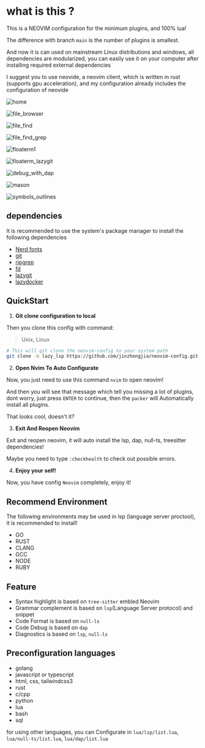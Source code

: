 # what is this ?

This is a NEOVIM configuration for the minimum plugins, and 100% lua!

The difference with branch `main` is the number of plugins is smallest.

And now it is can used on mainstream Linux distributions and windows, all dependencies are modularized, you can easily use it on your computer after installing required external dependencies

I suggest you to use neovide, a neovim client, which is written in rust (supports gpu acceleration), and my configuration already includes the configuration of neovide

![home](https://github.com/jinzhongjia/neovim-config/blob/lsp/.img/home.png)

![file_browser](https://github.com/jinzhongjia/neovim-config/blob/lsp/.img/file_browser.png)

![file_find](https://github.com/jinzhongjia/neovim-config/blob/lsp/.img/file_find.png)

![file_find_grep](https://github.com/jinzhongjia/neovim-config/blob/lsp/.img/file_find_grep.png)

![floaterm1](https://github.com/jinzhongjia/neovim-config/blob/lsp/.img/floaterm1.png)

![floaterm_lazygit](https://github.com/jinzhongjia/neovim-config/blob/lsp/.img/floaterm_lazygit.png)

![debug_with_dap](https://github.com/jinzhongjia/neovim-config/blob/lsp/.img/debug_with_dap.png)

![mason](https://github.com/jinzhongjia/neovim-config/blob/lsp/.img/mason.png)

![symbols_outlines](https://github.com/jinzhongjia/neovim-config/blob/lsp/.img/symbols_outlines.png)

## dependencies

It is recommended to use the system's package manager to install the following dependencies

- [Nerd fonts](https://www.nerdfonts.com/font-downloads)
- [git](https://git-scm.com/downloads)
- [ripgrep](https://github.com/BurntSushi/ripgrep)
- [fd](https://github.com/sharkdp/fd)
- [lazygit](https://github.com/jesseduffield/lazygit)
- [lazydocker](https://github.com/jesseduffield/lazydocker)

## QuickStart

1. **Git clone configuration to local**

Then you clone this config with command:

> Unix, Linux

```bash
# This will git clone the neovim-config to your system path
git clone -b lazy_lsp https://github.com/jinzhongjia/neovim-config.git ~/.config/nvim
```

2. **Open Nvim To Auto Configurate**

Now, you just need to use this command `nvim` to open neovim!

And then you will see that message which tell you missing a lot of plugins, dont worry, just press `ENTER` to continue, then the `packer` will Automatically install all plugins.

That looks cool, doesn't it?

3. **Exit And Reopen Neovim**

Exit and reopen neovim, it will auto install the lsp, dap, null-ts, treesitter dependencies!

Maybe you need to type `:checkhealth` to check out possible errors.

4. **Enjoy your self!**

Now, you have config `Neovim` completely, enjoy it!

## Recommend Environment

The following environments may be used in lsp (language server proctool), it is recommended to install!

- GO
- RUST
- CLANG
- GCC
- NODE
- RUBY

## Feature

- Syntax highlight is based on `tree-sitter` embled Neovim
- Grammar complement is based on `lsp`(Language Server protocol) and snippet
- Code Format is based on `null-ls`
- Code Debug is based on `dap`
- Diagnostics is based on `lsp`, `null-ls`

## Preconfiguration languages

- golang
- javascript or typescript
- html, css, tailwindcss3
- rust
- c/cpp
- python
- lua
- bash
- sql

for using other languages, you can Configurate in `lua/lsp/list.lua`, `lua/null-ts/list.lua`, `lua/dap/list.lua`
